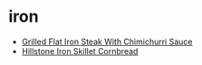 # iron

 * [Grilled Flat Iron Steak With Chimichurri Sauce](index/g/grilled-flat-iron-steak-with-chimichurri-sauce-108297.json)
 * [Hillstone Iron Skillet Cornbread](index/h/hillstone-iron-skillet-cornbread.json)
